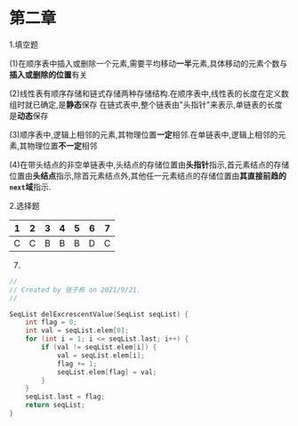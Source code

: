 # 第二章

1.填空题

(1)在顺序表中插入或删除一个元素,需要平均移动**一半**元素,具体移动的元素个数与**插入或删除的位置**有关

(2)线性表有顺序存储和链式存储两种存储结构.在顺序表中,线性表的长度在定义数组时就已确定,是**静态**保存
	在链式表中,整个链表由"头指针"来表示,单链表的长度是**动态**保存

(3)顺序表中,逻辑上相邻的元素,其物理位置**一定**相邻.在单链表中,逻辑上相邻的元素,其物理位置**不一定**相邻

(4)在带头结点的非空单链表中,头结点的存储位置由**头指针**指示,首元素结点的存储位置由**头结点**指示,除首元素结点外,其他任一元素结点的存储位置由**其直接前趋的`next`域**指示.

2.选择题

|  1   |  2   |  3   |  4   |  5   |  6   |  7   |
| :--: | :--: | :--: | :--: | :--: | :--: | :--: |
|  C   |  C   |  B   |  B   |  B   |  D   |  C   |

7.

```c
//
// Created by 张子栋 on 2021/9/21.
//

SeqList delExcrescentValue(SeqList seqList) {
    int flag = 0;
    int val = seqList.elem[0];
    for (int i = 1; i <= seqList.last; i++) {
        if (val != seqList.elem[i]) {
            val = seqList.elem[i];
            flag += 1;
            seqList.elem[flag] = val;
        }
    }
    seqList.last = flag;
    return seqList;
}
```



